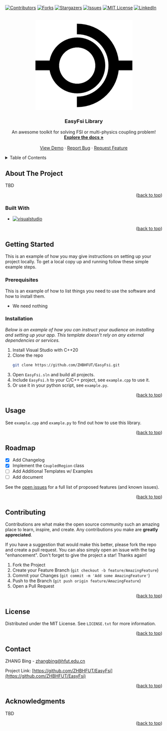 <a name="readme-top"></a>
<!--
*** This readme is written based on Best-README-Template.
-->

<!-- PROJECT SHIELDS -->

[![Contributors][contributors-shield]][contributors-url]
[![Forks][forks-shield]][forks-url]
[![Stargazers][stars-shield]][stars-url]
[![Issues][issues-shield]][issues-url]
[![MIT License][license-shield]][license-url]
[![LinkedIn][linkedin-shield]][linkedin-url]

<!-- PROJECT LOGO -->
<br />
<div align="center">
  <a href="https://github.com/ZHBHFUT/EasyFsi">
    <img src="images/logo.png" alt="Logo" width="311" height="288">
  </a>

  <h3 align="center">EasyFsi Library</h3>

  <p align="center">
    An awesome toolkit for solving FSI or multi-physics coupling problem!
    <br />
    <a href="https://github.com/ZHBHFUT/EasyFsi"><strong>Explore the docs »</strong></a>
    <br />
    <br />
    <a href="https://github.com/ZHBHFUT/EasyFsi">View Demo</a>
    ·
    <a href="https://github.com/ZHBHFUT/EasyFsi/issues">Report Bug</a>
    ·
    <a href="https://github.com/ZHBHFUT/EasyFsi/issues">Request Feature</a>
  </p>
</div>

<!-- TABLE OF CONTENTS -->
<details>
  <summary>Table of Contents</summary>
  <ol>
    <li>
      <a href="#about-the-project">About The Project</a>
      <ul>
        <li><a href="#built-with">Built With</a></li>
      </ul>
    </li>
    <li>
      <a href="#getting-started">Getting Started</a>
      <ul>
        <li><a href="#prerequisites">Prerequisites</a></li>
        <li><a href="#installation">Installation</a></li>
      </ul>
    </li>
    <li><a href="#usage">Usage</a></li>
    <li><a href="#roadmap">Roadmap</a></li>
    <li><a href="#contributing">Contributing</a></li>
    <li><a href="#license">License</a></li>
    <li><a href="#contact">Contact</a></li>
    <li><a href="#acknowledgments">Acknowledgments</a></li>
  </ol>
</details>

<!-- ABOUT THE PROJECT -->
## About The Project

TBD

<p align="right">(<a href="#readme-top">back to top</a>)</p>

### Built With

* [![visualstudio][visualstudio-img]][visualstudio-url]

<p align="right">(<a href="#readme-top">back to top</a>)</p>


<!-- GETTING STARTED -->
## Getting Started

This is an example of how you may give instructions on setting up your project locally.
To get a local copy up and running follow these simple example steps.

### Prerequisites

This is an example of how to list things you need to use the software and how to install them.
* We need nothing

### Installation

_Below is an example of how you can instruct your audience on installing and setting up your app. This template doesn't rely on any external dependencies or services._

1. Install Visual Studio with C++20
2. Clone the repo
   ```sh
   git clone https://github.com/ZHBHFUT/EasyFsi.git
   ```
3. Open `EasyFsi.sln` and build all projects.
4. Include `EasyFsi.h` to your C/C++ project, see `example.cpp` to use it.
5. Or use it in your python script, see `example.py`.

<p align="right">(<a href="#readme-top">back to top</a>)</p>

<!-- USAGE EXAMPLES -->
## Usage

See `example.cpp` and `example.py` to find out how to use this library.

<p align="right">(<a href="#readme-top">back to top</a>)</p>

<!-- ROADMAP -->
## Roadmap

- [x] Add Changelog
- [x] Implement the `CoupledRegion` class
- [ ] Add Additional Templates w/ Examples
- [ ] Add document

See the [open issues](https://github.com/ZHBHFUT/EasyFsi/issues) for a full list of proposed features (and known issues).

<p align="right">(<a href="#readme-top">back to top</a>)</p>

<!-- CONTRIBUTING -->
## Contributing

Contributions are what make the open source community such an amazing place to learn, inspire, and create. Any contributions you make are **greatly appreciated**.

If you have a suggestion that would make this better, please fork the repo and create a pull request. You can also simply open an issue with the tag "enhancement".
Don't forget to give the project a star! Thanks again!

1. Fork the Project
2. Create your Feature Branch (`git checkout -b feature/AmazingFeature`)
3. Commit your Changes (`git commit -m 'Add some AmazingFeature'`)
4. Push to the Branch (`git push origin feature/AmazingFeature`)
5. Open a Pull Request

<p align="right">(<a href="#readme-top">back to top</a>)</p>

<!-- LICENSE -->
## License

Distributed under the MIT License. See `LICENSE.txt` for more information.

<p align="right">(<a href="#readme-top">back to top</a>)</p>

<!-- CONTACT -->
## Contact

ZHANG Bing - zhangbing@hfut.edu.cn

Project Link: [https://github.com/ZHBHFUT/EasyFsi](https://github.com/ZHBHFUT/EasyFsi)

<p align="right">(<a href="#readme-top">back to top</a>)</p>

<!-- ACKNOWLEDGMENTS -->
## Acknowledgments

TBD

<p align="right">(<a href="#readme-top">back to top</a>)</p>

<!-- MARKDOWN LINKS & IMAGES -->
<!-- https://www.markdownguide.org/basic-syntax/#reference-style-links -->
[contributors-shield]: https://img.shields.io/github/contributors/othneildrew/Best-README-Template.svg?style=for-the-badge
[contributors-url]: https://github.com/othneildrew/Best-README-Template/graphs/contributors
[forks-shield]: https://img.shields.io/github/forks/othneildrew/Best-README-Template.svg?style=for-the-badge
[forks-url]: https://github.com/othneildrew/Best-README-Template/network/members
[stars-shield]: https://img.shields.io/github/stars/othneildrew/Best-README-Template.svg?style=for-the-badge
[stars-url]: https://github.com/othneildrew/Best-README-Template/stargazers
[issues-shield]: https://img.shields.io/github/issues/othneildrew/Best-README-Template.svg?style=for-the-badge
[issues-url]: https://github.com/othneildrew/Best-README-Template/issues
[license-shield]: https://img.shields.io/github/license/othneildrew/Best-README-Template.svg?style=for-the-badge
[license-url]: https://github.com/othneildrew/Best-README-Template/blob/master/LICENSE.txt
[linkedin-shield]: https://img.shields.io/badge/-LinkedIn-black.svg?style=for-the-badge&logo=linkedin&colorB=555
[linkedin-url]: https://linkedin.com/in/othneildrew
[visualstudio-img]: https://visualstudio.microsoft.com/wp-content/uploads/2021/10/Product-Icon.svg
[visualstudio-url]: https://visualstudio.microsoft.com
